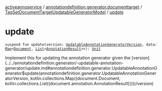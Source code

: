 [activeannoservice](../../index.md) / [annotationdefinition.generator.documenttarget](../index.md) / [TagSetDocumentTargetUpdatableGeneratorModel](index.md) / [update](./update.md)

# update

`suspend fun update(version: `[`UpdatableAnnotationGeneratorVersion`](../../annotationdefinition.generator/-updatable-annotation-generator-version/index.md)`, data: `[`Map`](https://kotlinlang.org/api/latest/jvm/stdlib/kotlin.collections/-map/index.html)`<`[`Document`](../../document/-document/index.md)`, `[`List`](https://kotlinlang.org/api/latest/jvm/stdlib/kotlin.collections/-list/index.html)`<`[`AnnotationResult`](../../document.annotation/-annotation-result/index.md)`>>): `[`Unit`](https://kotlinlang.org/api/latest/jvm/stdlib/kotlin/-unit/index.html)

Implement this for updating the annotation generator given the [version](../../annotationdefinition.generator/-updatable-annotation-generator/update.md#annotationdefinition.generator.UpdatableAnnotationGenerator$update(annotationdefinition.generator.UpdatableAnnotationGeneratorVersion, kotlin.collections.Map((document.Document, kotlin.collections.List((document.annotation.AnnotationResult)))))/version)

